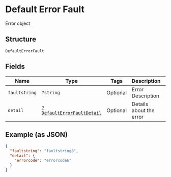 
# Default Error Fault

Error object

## Structure

`DefaultErrorFault`

## Fields

| Name | Type | Tags | Description | Getter | Setter |
|  --- | --- | --- | --- | --- | --- |
| `faultstring` | `?string` | Optional | Error Description | getFaultstring(): ?string | setFaultstring(?string faultstring): void |
| `detail` | [`?DefaultErrorFaultDetail`](../../doc/models/default-error-fault-detail.md) | Optional | Details about the error | getDetail(): ?DefaultErrorFaultDetail | setDetail(?DefaultErrorFaultDetail detail): void |

## Example (as JSON)

```json
{
  "faultstring": "faultstring8",
  "detail": {
    "errorcode": "errorcode6"
  }
}
```

